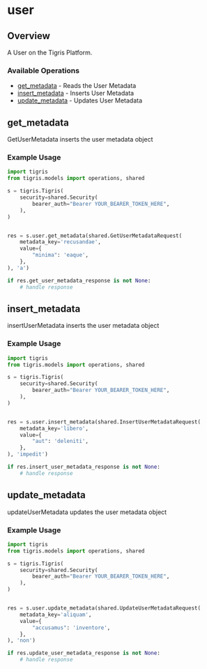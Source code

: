 # user

## Overview

A User on the Tigris Platform.

### Available Operations

* [get_metadata](#get_metadata) - Reads the User Metadata
* [insert_metadata](#insert_metadata) - Inserts User Metadata
* [update_metadata](#update_metadata) - Updates User Metadata

## get_metadata

GetUserMetadata inserts the user metadata object

### Example Usage

```python
import tigris
from tigris.models import operations, shared

s = tigris.Tigris(
    security=shared.Security(
        bearer_auth="Bearer YOUR_BEARER_TOKEN_HERE",
    ),
)


res = s.user.get_metadata(shared.GetUserMetadataRequest(
    metadata_key='recusandae',
    value={
        "minima": 'eaque',
    },
), 'a')

if res.get_user_metadata_response is not None:
    # handle response
```

## insert_metadata

insertUserMetadata inserts the user metadata object

### Example Usage

```python
import tigris
from tigris.models import operations, shared

s = tigris.Tigris(
    security=shared.Security(
        bearer_auth="Bearer YOUR_BEARER_TOKEN_HERE",
    ),
)


res = s.user.insert_metadata(shared.InsertUserMetadataRequest(
    metadata_key='libero',
    value={
        "aut": 'deleniti',
    },
), 'impedit')

if res.insert_user_metadata_response is not None:
    # handle response
```

## update_metadata

updateUserMetadata updates the user metadata object

### Example Usage

```python
import tigris
from tigris.models import operations, shared

s = tigris.Tigris(
    security=shared.Security(
        bearer_auth="Bearer YOUR_BEARER_TOKEN_HERE",
    ),
)


res = s.user.update_metadata(shared.UpdateUserMetadataRequest(
    metadata_key='aliquam',
    value={
        "accusamus": 'inventore',
    },
), 'non')

if res.update_user_metadata_response is not None:
    # handle response
```
